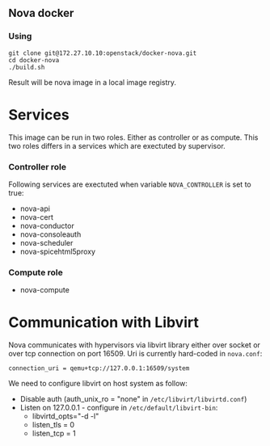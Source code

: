 ## Nova docker

### Using

```
git clone git@172.27.10.10:openstack/docker-nova.git
cd docker-nova
./build.sh
```
Result will be nova image in a local image registry.

# Services
This image can be run in two roles. Either as controller or as compute. This two roles differs in a services which are exectuted by supervisor.

### Controller role
Following services are exectuted when variable `NOVA_CONTROLLER` is set to true:

  * nova-api
  * nova-cert
  * nova-conductor
  * nova-consoleauth
  * nova-scheduler
  * nova-spicehtml5proxy

### Compute role

  * nova-compute

# Communication with Libvirt
Nova communicates with hypervisors via libvirt library either over socket or over tcp connection on port 16509. Uri is currently hard-coded in `nova.conf`:
```
connection_uri = qemu+tcp://127.0.0.1:16509/system
```

We need to configure libvirt on host system as follow:

  * Disable auth (auth_unix_ro = "none" in `/etc/libvirt/libvirtd.conf`)
  * Listen on 127.0.0.1 - configure in `/etc/default/libvirt-bin`:
    * libvirtd_opts="-d -l"
    * listen_tls = 0
    * listen_tcp = 1

